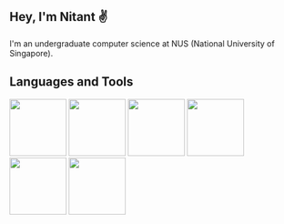 ## Hey, I'm Nitant :v:

I'm an undergraduate computer science at NUS (National University of Singapore).

## Languages and Tools

<img class="Java" src="https://user-images.githubusercontent.com/97420952/212089762-a05bdaa0-5897-4dbd-adea-bff4c265a315.svg" width="100"> <img src="https://user-images.githubusercontent.com/97420952/212089842-083ef6b5-53c8-45c2-a501-7869d7bef47c.svg" width="100"> <img src="https://user-images.githubusercontent.com/97420952/212091691-21f73f1f-ac7a-4141-950d-c77a6fc509e6.svg" width="100"> <img src="https://user-images.githubusercontent.com/97420952/212091925-cdac088d-a028-43cc-9692-08459f0bab43.svg" width="100"> <img src="https://user-images.githubusercontent.com/97420952/212092361-45acf81e-ecca-488b-b770-aabc58224f53.svg" width="100"> <img src="https://user-images.githubusercontent.com/97420952/212092381-272f9867-b77e-4809-b097-b2f7d2089cdd.svg" width="100">

<!--
**nitant-p/nitant-p** is a ✨ _special_ ✨ repository because its `README.md` (this file) appears on your GitHub profile.

Here are some ideas to get you started:

- 🔭 I’m currently working on ...
- 🌱 I’m currently learning ...
- 👯 I’m looking to collaborate on ...
- 🤔 I’m looking for help with ...
- 💬 Ask me about ...
- 📫 How to reach me: ...
- 😄 Pronouns: ...
- ⚡ Fun fact: ...
-->
